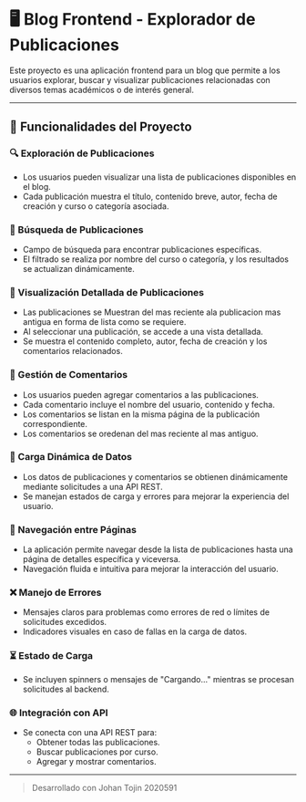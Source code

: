 # 🖥️ Blog Frontend - Explorador de Publicaciones

Este proyecto es una aplicación frontend para un blog que permite a los usuarios explorar, buscar y visualizar publicaciones relacionadas con diversos temas académicos o de interés general.

---

## 🚀 Funcionalidades del Proyecto

### 🔍 Exploración de Publicaciones

- Los usuarios pueden visualizar una lista de publicaciones disponibles en el blog.
- Cada publicación muestra el título, contenido breve, autor, fecha de creación y curso o categoría asociada.

### 🔎 Búsqueda de Publicaciones

- Campo de búsqueda para encontrar publicaciones específicas.
- El filtrado se realiza por nombre del curso o categoría, y los resultados se actualizan dinámicamente.

### 📄 Visualización Detallada de Publicaciones
- Las publicaciones se Muestran del mas reciente ala publicacion mas antigua en forma de lista como se requiere.
- Al seleccionar una publicación, se accede a una vista detallada.
- Se muestra el contenido completo, autor, fecha de creación y los comentarios relacionados.

### 💬 Gestión de Comentarios

- Los usuarios pueden agregar comentarios a las publicaciones.
- Cada comentario incluye el nombre del usuario, contenido y fecha.
- Los comentarios se listan en la misma página de la publicación correspondiente.
- Los comentarios se oredenan del mas reciente al mas antiguo.

### 🔄 Carga Dinámica de Datos

- Los datos de publicaciones y comentarios se obtienen dinámicamente mediante solicitudes a una API REST.
- Se manejan estados de carga y errores para mejorar la experiencia del usuario.

### 🧭 Navegación entre Páginas

- La aplicación permite navegar desde la lista de publicaciones hasta una página de detalles específica y viceversa.
- Navegación fluida e intuitiva para mejorar la interacción del usuario.

### ❌ Manejo de Errores

- Mensajes claros para problemas como errores de red o límites de solicitudes excedidos.
- Indicadores visuales en caso de fallas en la carga de datos.

### ⏳ Estado de Carga

- Se incluyen spinners o mensajes de "Cargando..." mientras se procesan solicitudes al backend.

### 🌐 Integración con API

- Se conecta con una API REST para:
  - Obtener todas las publicaciones.
  - Buscar publicaciones por curso.
  - Agregar y mostrar comentarios.

---

> Desarrollado con Johan Tojin 2020591 
